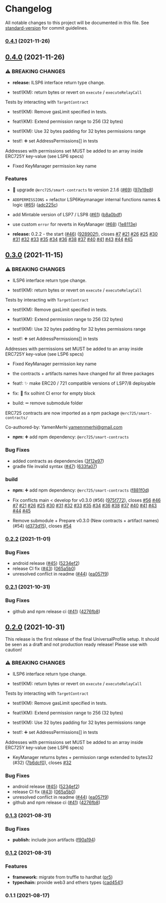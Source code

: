# Changelog

All notable changes to this project will be documented in this file. See [standard-version](https://github.com/conventional-changelog/standard-version) for commit guidelines.

### [0.4.1](https://github.com/lukso-network/universalprofile-smart-contracts/compare/v0.4.0...v0.4.1) (2021-11-26)

## [0.4.0](https://github.com/lukso-network/universalprofile-smart-contracts/compare/v0.3.0...v0.4.0) (2021-11-26)


### ⚠ BREAKING CHANGES

* **release:** ILSP6 interface return type change.

* test!(KM): return bytes or revert on `execute` / `executeRelayCall`

Tests by interacting with `TargetContract`

* test!(KM): Remove gasLimit specified in tests.

* feat!(KM): Extend permission range to 256 (32 bytes)

* test!(KM): Use 32 bytes padding for 32 bytes permissions range

* test!: :heavy_plus_sign: set AddressPermissions[]  in tests

Addresses with permissions set MUST be added to an array inside ERC725Y key-value (see LSP6 specs)

* Fixed KeyManager permission key name

### Features

* :pushpin: upgrade `@erc725/smart-contracts` to version 2.1.6 ([#69](https://github.com/lukso-network/universalprofile-smart-contracts/issues/69)) ([97e19e8](https://github.com/lukso-network/universalprofile-smart-contracts/commit/97e19e86b166e85e4d8f3d2c091b9aaf3c0aac32))
* `ADDPERMISSIONS` + refactor LSP6Keymanager internal functions names & logic ([#65](https://github.com/lukso-network/universalprofile-smart-contracts/issues/65)) ([adc225c](https://github.com/lukso-network/universalprofile-smart-contracts/commit/adc225c75cd0c7a5f343f2238669b69d7b11a9b8))
* add Mintable version of LSP7 / LSP8  ([#61](https://github.com/lukso-network/universalprofile-smart-contracts/issues/61)) ([b8a0bdf](https://github.com/lukso-network/universalprofile-smart-contracts/commit/b8a0bdf50074f79e6e1e020bd489038cddc872e4))
* use custom `error` for reverts in KeyManager ([#68](https://github.com/lukso-network/universalprofile-smart-contracts/issues/68)) ([1e8113e](https://github.com/lukso-network/universalprofile-smart-contracts/commit/1e8113e4cbd4578f7c18fa709406f07ce496423f))


* **release:** 0.2.2 - the start ([#46](https://github.com/lukso-network/universalprofile-smart-contracts/issues/46)) ([928902f](https://github.com/lukso-network/universalprofile-smart-contracts/commit/928902f97333465262fdb18e2d84b21a121f81e5)), closes [#7](https://github.com/lukso-network/universalprofile-smart-contracts/issues/7) [#21](https://github.com/lukso-network/universalprofile-smart-contracts/issues/21) [#26](https://github.com/lukso-network/universalprofile-smart-contracts/issues/26) [#25](https://github.com/lukso-network/universalprofile-smart-contracts/issues/25) [#30](https://github.com/lukso-network/universalprofile-smart-contracts/issues/30) [#31](https://github.com/lukso-network/universalprofile-smart-contracts/issues/31) [#32](https://github.com/lukso-network/universalprofile-smart-contracts/issues/32) [#33](https://github.com/lukso-network/universalprofile-smart-contracts/issues/33) [#35](https://github.com/lukso-network/universalprofile-smart-contracts/issues/35) [#34](https://github.com/lukso-network/universalprofile-smart-contracts/issues/34) [#36](https://github.com/lukso-network/universalprofile-smart-contracts/issues/36) [#38](https://github.com/lukso-network/universalprofile-smart-contracts/issues/38) [#37](https://github.com/lukso-network/universalprofile-smart-contracts/issues/37) [#40](https://github.com/lukso-network/universalprofile-smart-contracts/issues/40) [#41](https://github.com/lukso-network/universalprofile-smart-contracts/issues/41) [#43](https://github.com/lukso-network/universalprofile-smart-contracts/issues/43) [#44](https://github.com/lukso-network/universalprofile-smart-contracts/issues/44) [#45](https://github.com/lukso-network/universalprofile-smart-contracts/issues/45)

## [0.3.0](https://github.com/lukso-network/universalprofile-smart-contracts/compare/v0.2.2...v0.3.0) (2021-11-15)


### ⚠ BREAKING CHANGES

* ILSP6 interface return type change.

* test!(KM): return bytes or revert on `execute` / `executeRelayCall`

Tests by interacting with `TargetContract`

* test!(KM): Remove gasLimit specified in tests.

* feat!(KM): Extend permission range to 256 (32 bytes)

* test!(KM): Use 32 bytes padding for 32 bytes permissions range

* test!: :heavy_plus_sign: set AddressPermissions[]  in tests

Addresses with permissions set MUST be added to an array inside ERC725Y key-value (see LSP6 specs)

* Fixed KeyManager permission key name
* the contracts + artifacts names have changed for all three packages

* feat!: :sparkles: make ERC20 / 721 compatible versions of LSP7/8 deployable

* fix: :green_heart: fix solhint CI error for empty block

* build: :heavy_minus_sign: remove submodule folder

ERC725 contracts are now imported as a npm package `@erc725/smart-contracts/`

Co-authored-by: YamenMerhi <yamennmerhi@gmail.com>
* **npm:** :heavy_plus_sign: add npm dependency: `@erc725/smart-contracts`

### Bug Fixes

* added contracts as dependencies ([3f12e97](https://github.com/lukso-network/universalprofile-smart-contracts/commit/3f12e97a4db2033f5f3ea11bbbeba71fe4768f46))
* gradle file invalid syntax ([#47](https://github.com/lukso-network/universalprofile-smart-contracts/issues/47)) ([633fa07](https://github.com/lukso-network/universalprofile-smart-contracts/commit/633fa074802722b6d5a26e876ba3654f73f1e226))


### build

* **npm:** :heavy_plus_sign: add npm dependency: `@erc725/smart-contracts` ([f881f0d](https://github.com/lukso-network/universalprofile-smart-contracts/commit/f881f0d3501b7edab435befe0fd43cbc940fe031))


* Fix conflicts main < develop for v0.3.0 (#56) ([975f772](https://github.com/lukso-network/universalprofile-smart-contracts/commit/975f772ef6a3e827b62cf3db49d6934fb51e578a)), closes [#56](https://github.com/lukso-network/universalprofile-smart-contracts/issues/56) [#46](https://github.com/lukso-network/universalprofile-smart-contracts/issues/46) [#7](https://github.com/lukso-network/universalprofile-smart-contracts/issues/7) [#21](https://github.com/lukso-network/universalprofile-smart-contracts/issues/21) [#26](https://github.com/lukso-network/universalprofile-smart-contracts/issues/26) [#25](https://github.com/lukso-network/universalprofile-smart-contracts/issues/25) [#30](https://github.com/lukso-network/universalprofile-smart-contracts/issues/30) [#31](https://github.com/lukso-network/universalprofile-smart-contracts/issues/31) [#32](https://github.com/lukso-network/universalprofile-smart-contracts/issues/32) [#33](https://github.com/lukso-network/universalprofile-smart-contracts/issues/33) [#35](https://github.com/lukso-network/universalprofile-smart-contracts/issues/35) [#34](https://github.com/lukso-network/universalprofile-smart-contracts/issues/34) [#36](https://github.com/lukso-network/universalprofile-smart-contracts/issues/36) [#38](https://github.com/lukso-network/universalprofile-smart-contracts/issues/38) [#37](https://github.com/lukso-network/universalprofile-smart-contracts/issues/37) [#40](https://github.com/lukso-network/universalprofile-smart-contracts/issues/40) [#41](https://github.com/lukso-network/universalprofile-smart-contracts/issues/41) [#43](https://github.com/lukso-network/universalprofile-smart-contracts/issues/43) [#44](https://github.com/lukso-network/universalprofile-smart-contracts/issues/44) [#45](https://github.com/lukso-network/universalprofile-smart-contracts/issues/45)
* Remove submodule + Prepare v0.3.0 (New contracts + artifact names) (#54) ([d373d15](https://github.com/lukso-network/universalprofile-smart-contracts/commit/d373d1514bc6b24bf44acae40cf16e1f0938626b)), closes [#54](https://github.com/lukso-network/universalprofile-smart-contracts/issues/54)

### [0.2.2](https://github.com/lukso-network/universalprofile-smart-contracts/compare/v0.2.1...v0.2.2) (2021-11-01)


### Bug Fixes

* android release ([#45](https://github.com/lukso-network/universalprofile-smart-contracts/issues/45)) ([5234ef2](https://github.com/lukso-network/universalprofile-smart-contracts/commit/5234ef2485da4a0d271efc14e108e92c857d5500))
* release CI fix ([#43](https://github.com/lukso-network/universalprofile-smart-contracts/issues/43)) ([065a5b0](https://github.com/lukso-network/universalprofile-smart-contracts/commit/065a5b08fe68db7142f23874af4ab681842ea6fd))
* unresolved conflict in readme ([#44](https://github.com/lukso-network/universalprofile-smart-contracts/issues/44)) ([ea057f9](https://github.com/lukso-network/universalprofile-smart-contracts/commit/ea057f999ee4fdd58a3404d7152be920b609c3d2))

### [0.2.1](https://github.com/lukso-network/universalprofile-smart-contracts/compare/v0.2.0...v0.2.1) (2021-10-31)

### Bug Fixes

* github and npm release ci ([#41](https://github.com/lukso-network/universalprofile-smart-contracts/issues/41)) ([4276fb8](https://github.com/lukso-network/universalprofile-smart-contracts/commit/4276fb84f7d754d75513716b7a792454ea16d2ff))

## [0.2.0](https://github.com/lukso-network/universalprofile-smart-contracts/compare/v0.1.3...v0.2.0) (2021-10-31)

This release is the first release of the final UniversalProfile setup. It should be seen as a draft and not production ready release! Please use with caution!

### ⚠ BREAKING CHANGES

* ILSP6 interface return type change.

* test!(KM): return bytes or revert on `execute` / `executeRelayCall`

Tests by interacting with `TargetContract`

* test!(KM): Remove gasLimit specified in tests.

* feat!(KM): Extend permission range to 256 (32 bytes)

* test!(KM): Use 32 bytes padding for 32 bytes permissions range

* test!: :heavy_plus_sign: set AddressPermissions[]  in tests

Addresses with permissions set MUST be added to an array inside ERC725Y key-value (see LSP6 specs)

* KeyManager returns bytes + permission range extended to bytes32  (#32) ([7b6dcf0](https://github.com/lukso-network/universalprofile-smart-contracts/commit/7b6dcf022fffe51b7f2f652e5ded719dbfaea8e2)), closes [#32](https://github.com/lukso-network/universalprofile-smart-contracts/issues/32)

### Bug Fixes
* android release ([#45](https://github.com/lukso-network/universalprofile-smart-contracts/issues/45)) ([5234ef2](https://github.com/lukso-network/universalprofile-smart-contracts/commit/5234ef2485da4a0d271efc14e108e92c857d5500))
* release CI fix ([#43](https://github.com/lukso-network/universalprofile-smart-contracts/issues/43)) ([065a5b0](https://github.com/lukso-network/universalprofile-smart-contracts/commit/065a5b08fe68db7142f23874af4ab681842ea6fd))
* unresolved conflict in readme ([#44](https://github.com/lukso-network/universalprofile-smart-contracts/issues/44)) ([ea057f9](https://github.com/lukso-network/universalprofile-smart-contracts/commit/ea057f999ee4fdd58a3404d7152be920b609c3d2))
* github and npm release ci ([#41](https://github.com/lukso-network/universalprofile-smart-contracts/issues/41)) ([4276fb8](https://github.com/lukso-network/universalprofile-smart-contracts/commit/4276fb84f7d754d75513716b7a792454ea16d2ff))

### [0.1.3](https://github.com/lukso-network/universalprofile-smart-contracts/compare/v0.1.2...v0.1.3) (2021-08-31)


### Bug Fixes

* **publish:** include json artifacts ([f90a194](https://github.com/lukso-network/universalprofile-smart-contracts/commit/f90a194b94d2d26c3b173d01f715abfe31930e7f))

### [0.1.2](https://github.com/lukso-network/universalprofile-smart-contracts/compare/v0.1.1...v0.1.2) (2021-08-31)

### Features

- **framework:** migrate from truffle to hardhat ([pr5](https://github.com/lukso-network/universalprofile-smart-contracts/pull/5))
- **typechain:** provide web3 and ethers types ([cad4541](https://github.com/lukso-network/universalprofile-smart-contracts/commit/cad4541f4d0ca47742fac4800c2a43c8a158615d))

### 0.1.1 (2021-08-17)
